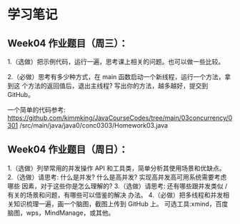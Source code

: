 # 学习笔记

## Week04 作业题目（周三）：

1.（选做）把示例代码，运行一遍，思考课上相关的问题。也可以做一些比较。

2.（必做）思考有多少种方式，在 main 函数启动一个新线程，运行一个方法，拿到这
个方法的返回值后，退出主线程? 写出你的方法，越多越好，提交到 GitHub。



一个简单的代码参考: https://github.com/kimmking/JavaCourseCodes/tree/main/03concurrency/0301 /src/main/java/java0/conc0303/Homework03.java



## Week04 作业题目（周日）：

1.（选做）列举常用的并发操作 API 和工具类，简单分析其使用场景和优缺点。
2.（选做）请思考: 什么是并发? 什么是高并发? 实现高并发高可用系统需要考虑哪些 因素，对于这些你是怎么理解的?
3.（选做）请思考: 还有哪些跟并发类似 / 有关的场景和问题，有哪些可以借鉴的解决 办法。
4.（必做）把多线程和并发相关知识梳理一遍，画一个脑图，截图上传到 GitHub 上。 可选工具:xmind，百度脑图，wps，MindManage，或其他。

